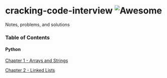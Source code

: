 # cracking-code-interview ![Awesome](https://awesome.re/badge.svg)
Notes, problems, and solutions

### Table of Contents

#### Python 

[Chapter 1 - Arrays and Strings](https://github.com/nyc-tech/cracking-code-interview/tree/master/PythonSolutions/ChapterOne_Arrays_and_Strings)

[Chapter 2 - Linked Lists](https://github.com/nyc-tech/cracking-code-interview/tree/master/PythonSolutions/ChapterTwo_LinkedLists)



